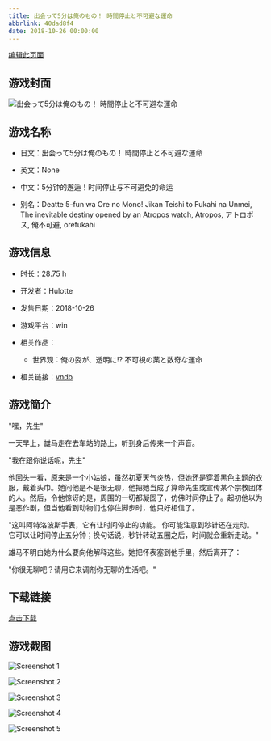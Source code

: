 ```yaml
---
title: 出会って5分は俺のもの！ 時間停止と不可避な運命
abbrlink: 40dad8f4
date: 2018-10-26 00:00:00
---
```

[编辑此页面](https://github.com/ACG-3/ADV3-source/blob/main/source/_posts/games/%E5%87%BA%E4%BC%9A%E3%81%A3%E3%81%A65%E5%88%86%E3%81%AF%E4%BF%BA%E3%81%AE%E3%82%82%E3%81%AE%EF%BC%81%20%E6%99%82%E9%96%93%E5%81%9C%E6%AD%A2%E3%81%A8%E4%B8%8D%E5%8F%AF%E9%81%BF%E3%81%AA%E9%81%8B%E5%91%BD.md)

## 游戏封面

![出会って5分は俺のもの！ 時間停止と不可避な運命](https%3A//pan.timero.xyz/onedrive/img_lib_001/%E5%87%BA%E4%BC%9A%E3%81%A3%E3%81%A65%E5%88%86%E3%81%AF%E4%BF%BA%E3%81%AE%E3%82%82%E3%81%AE%EF%BC%81%20%E6%99%82%E9%96%93%E5%81%9C%E6%AD%A2%E3%81%A8%E4%B8%8D%E5%8F%AF%E9%81%BF%E3%81%AA%E9%81%8B%E5%91%BD_cover.avif)


## 游戏名称

- 日文：出会って5分は俺のもの！ 時間停止と不可避な運命
- 英文：None
- 中文：5分钟的邂逅！时间停止与不可避免的命运

- 别名：Deatte 5-fun wa Ore no Mono! Jikan Teishi to Fukahi na Unmei, The inevitable destiny opened by an Atropos watch, Atropos, アトロポス, 俺不可避, orefukahi


## 游戏信息

- 时长：28.75 h
- 开发者：Hulotte
- 发售日期：2018-10-26
- 游戏平台：win
- 相关作品：
   - 世界观：俺の姿が、透明に!? 不可視の薬と数奇な運命

- 相关链接：[vndb](https://vndb.org/v23388)


## 游戏简介

"嘿，先生"

一天早上，雄马走在去车站的路上，听到身后传来一个声音。

"我在跟你说话呢，先生"

他回头一看，原来是一个小姑娘，虽然初夏天气炎热，但她还是穿着黑色主题的衣服，戴着头巾。她问他是不是很无聊，他把她当成了算命先生或宣传某个宗教团体的人。然后，令他惊讶的是，周围的一切都凝固了，仿佛时间停止了。起初他以为是恶作剧，但当他看到动物们也停住脚步时，他只好相信了。

"这叫阿特洛波斯手表，它有让时间停止的功能。
你可能注意到秒针还在走动。
它可以让时间停止五分钟；换句话说，秒针转动五圈之后，时间就会重新走动。"

雄马不明白她为什么要向他解释这些。她把怀表塞到他手里，然后离开了：

"你很无聊吧？请用它来调剂你无聊的生活吧。"




## 下载链接

[点击下载](https://pan.timero.xyz/onedrive/adv_lib_001/%E5%87%BA%E4%BC%9A%E3%81%A3%E3%81%A65%E5%88%86%E3%81%AF%E4%BF%BA%E3%81%AE%E3%82%82%E3%81%AE%EF%BC%81%20%E6%99%82%E9%96%93%E5%81%9C%E6%AD%A2%E3%81%A8%E4%B8%8D%E5%8F%AF%E9%81%BF%E3%81%AA%E9%81%8B%E5%91%BD)


## 游戏截图


![Screenshot 1](https%3A//pan.timero.xyz/onedrive/img_lib_001/%E5%87%BA%E4%BC%9A%E3%81%A3%E3%81%A65%E5%88%86%E3%81%AF%E4%BF%BA%E3%81%AE%E3%82%82%E3%81%AE%EF%BC%81%20%E6%99%82%E9%96%93%E5%81%9C%E6%AD%A2%E3%81%A8%E4%B8%8D%E5%8F%AF%E9%81%BF%E3%81%AA%E9%81%8B%E5%91%BD_Screenshot_1.avif)

![Screenshot 2](https%3A//pan.timero.xyz/onedrive/img_lib_001/%E5%87%BA%E4%BC%9A%E3%81%A3%E3%81%A65%E5%88%86%E3%81%AF%E4%BF%BA%E3%81%AE%E3%82%82%E3%81%AE%EF%BC%81%20%E6%99%82%E9%96%93%E5%81%9C%E6%AD%A2%E3%81%A8%E4%B8%8D%E5%8F%AF%E9%81%BF%E3%81%AA%E9%81%8B%E5%91%BD_Screenshot_2.avif)

![Screenshot 3](https%3A//pan.timero.xyz/onedrive/img_lib_001/%E5%87%BA%E4%BC%9A%E3%81%A3%E3%81%A65%E5%88%86%E3%81%AF%E4%BF%BA%E3%81%AE%E3%82%82%E3%81%AE%EF%BC%81%20%E6%99%82%E9%96%93%E5%81%9C%E6%AD%A2%E3%81%A8%E4%B8%8D%E5%8F%AF%E9%81%BF%E3%81%AA%E9%81%8B%E5%91%BD_Screenshot_3.avif)

![Screenshot 4](https%3A//pan.timero.xyz/onedrive/img_lib_001/%E5%87%BA%E4%BC%9A%E3%81%A3%E3%81%A65%E5%88%86%E3%81%AF%E4%BF%BA%E3%81%AE%E3%82%82%E3%81%AE%EF%BC%81%20%E6%99%82%E9%96%93%E5%81%9C%E6%AD%A2%E3%81%A8%E4%B8%8D%E5%8F%AF%E9%81%BF%E3%81%AA%E9%81%8B%E5%91%BD_Screenshot_4.avif)

![Screenshot 5](https%3A//pan.timero.xyz/onedrive/img_lib_001/%E5%87%BA%E4%BC%9A%E3%81%A3%E3%81%A65%E5%88%86%E3%81%AF%E4%BF%BA%E3%81%AE%E3%82%82%E3%81%AE%EF%BC%81%20%E6%99%82%E9%96%93%E5%81%9C%E6%AD%A2%E3%81%A8%E4%B8%8D%E5%8F%AF%E9%81%BF%E3%81%AA%E9%81%8B%E5%91%BD_Screenshot_5.avif)

